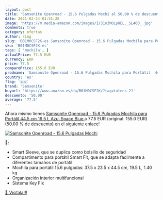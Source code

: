 ```yaml
---
layout: post
title: 'Samsonite Openroad - 15.6 Pulgadas Mochi al 50.00 % de descuento'
date: 2021-02-24 01:51:28
image: 'https://m.media-amazon.com/images/I/31o3MOLpHEL._SL400_.jpg'
comments: true
category: ofertas
author: ring
slug: 'B01M0CSF2K-es Samsonite Openroad - 15.6 Pulgadas Mochila para Portátil...'
sku: 'B01M0CSF2K-es'
tags: [ 'mochila', ]
actualPrice: 77.5 EUR
currency: EUR
price: 77.5
comparePrice: 155.0 EUR
prodname: 'Samsonite Openroad - 15.6 Pulgadas Mochila para Portátil  44.5 cm  19.5 L  Azul  Space Blue '
country: 'es'
flag: '🇪🇸'
brand: 'Samsonite'
buyurl: 'https://www.amazon.es/dp/B01M0CSF2K/?tag=tolees-21'
descuento: '50.00'
average: '77.5'
---
```


Ahora mismo tienes [Samsonite Openroad - 15.6 Pulgadas Mochila para Portátil  44.5 cm  19.5 L  Azul  Space Blue ](https://www.amazon.es/dp/B01M0CSF2K/?tag=tolees-21) a 77.5 EUR (original: 155.0 EUR) (50.00 %  de descuento) en el siguiente enlace!

[![Samsonite Openroad - 15.6 Pulgadas Mochi](https://m.media-amazon.com/images/I/31o3MOLpHEL._SL400_.jpg)](https://www.amazon.es/dp/B01M0CSF2K/?tag=tolees-21)

🔎:

- Smart Sleeve, que se duplica como bolsillo de seguridad
- Compartimento para portátil Smart Fit, que se adapta fácilmente a diferentes tamaños de portátil
- Mochila para portátil 15.6 pulgadas: 37.5 x 23.5 x 44.5 cm, 19.5 L, 1.40 kg
- Organización interior multifuncional
- Sistema Key Fix

[🛒 Visítala!!!](https://www.amazon.es/dp/B01M0CSF2K/?tag=tolees-21)
